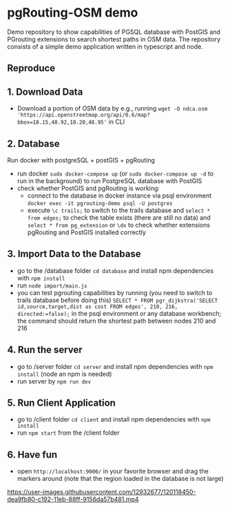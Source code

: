 # pgRouting-OSM demo

Demo repository to show capabilities of PGSQL database with PostGIS and PGrouting extensions to search shortest paths in OSM data.
The repository consists of a simple demo application written in typescript and node.

## Reproduce

## 1. Download Data

- Download a portion of OSM data by e.g., running `wget -O ndca.osm 'https://api.openstreetmap.org/api/0.6/map?bbox=18.15,48.92,18.20,48.95'` in CLI

## 2. Database

Run docker with postgreSQL + postGIS + pgRouting

- run docker `sudo docker-compose up` (or `sudo docker-compose up -d` to run in the background) to run PostgreSQL database with PostGIS
- check whether PostGIS and pgRouting is working:
  - connect to the database in docker instance via psql environment `docker exec -it pgrouting-demo psql -U postgres`
  - execute `\c trails;` to switch to the trails database and `select * from edges;` to check the table exists (there are still no data) and `select * from pg_extension` or `\dx` to check whether extensions pgRouting and PostGIS installed correctly

## 3. Import Data to the Database

- go to the /database folder `cd database` and install npm dependencies with `npm install`
- run `node import/main.js`
- you can test pgrouting capabilities by running (you need to switch to trails database before doing this) `SELECT * FROM pgr_dijkstra('SELECT id,source,target,dist as cost FROM edges', 210, 216, directed:=false);` in the psql environment or any database workbench; the command should return the shortest path between nodes 210 and 216

## 4. Run the server

- go to /server folder `cd server` and install npm dependencies with `npm install` (node an npm is needed)
- run server by `npm run dev`

## 5. Run Client Application

- go to /client folder `cd client` and install npm dependencies with `npm install`
- run `npm start` from the /client folder

## 6. Have fun

- open `http://localhost:9000/` in your favorite browser and drag the markers around (note that the region loaded in the database is not large)

https://user-images.githubusercontent.com/12932677/120118450-dea9fb80-c192-11eb-88ff-9156da57b481.mp4
